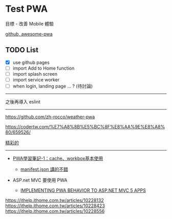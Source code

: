 # Test PWA

目標 - 改善 Mobile 體驗

[github, awesome-pwa](https://github.com/hemanth/awesome-pwa)

## TODO List

- [x] use github pages
- [ ] import Add to Home function
- [ ] import splash screen
- [ ] import service worker
- [ ] when login, landing page ... ? (待討論)

---

之後再導入 eslint

---

https://github.com/zh-rocco/weather-pwa

https://codertw.com/%E7%A8%8B%E5%BC%8F%E8%AA%9E%E8%A8%80/659526/

[精彩的](https://blog.csdn.net/yelin042/article/details/79837745)

---

- [PWA學習筆記-1：cache、workbox基本使用](https://medium.com/front-end-augustus-study-notes/pwa%E5%AD%B8%E7%BF%92%E7%AD%86%E8%A8%98-1-cache-workbox%E5%9F%BA%E6%9C%AC%E4%BD%BF%E7%94%A8-67ffeec55ddf)
  - [manifest.json 講的不錯](https://letswrite.tw/pwa-manifest/)

- ASP.net MVC 要使用 PWA
  - [IMPLEMENTING PWA BEHAVIOR TO ASP.NET MVC 5 APPS](http://www.spheregen.com/implementing-pwa-behavior-to-asp-net-mvc-5-apps/)


https://ithelp.ithome.com.tw/articles/10228132
https://ithelp.ithome.com.tw/articles/10228423
https://ithelp.ithome.com.tw/articles/10228556

